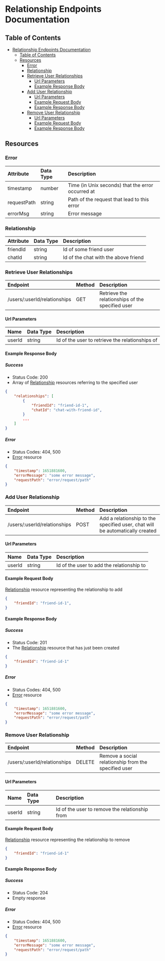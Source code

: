 # Relationship Endpoints Documentation

## Table of Contents

- [Relationship Endpoints Documentation](#relationship-endpoints-documentation)
  - [Table of Contents](#table-of-contents)
  - [Resources](#resources)
    - [Error](#error)
    - [Relationship](#relationship)
    - [Retrieve User Relationships](#retrieve-user-relationships)
      - [Url Parameters](#url-parameters)
      - [Example Response Body](#example-response-body)
    - [Add User Relationship](#add-user-relationship)
      - [Url Parameters](#url-parameters-1)
      - [Example Request Body](#example-request-body)
      - [Example Response Body](#example-response-body-1)
    - [Remove User Relationship](#remove-user-relationship)
      - [Url Parameters](#url-parameters-2)
      - [Example Request Body](#example-request-body-1)
      - [Example Response Body](#example-response-body-2)

## Resources

### Error

| Attribute | Data Type | Description |
| :-------- | :-------- | :---------- |
| timestamp | number | Time (in Unix seconds) that the error occurred at |
| requestPath | string | Path of the request that lead to this error |
| errorMsg | string | Error message |

### Relationship

| Attribute | Data Type | Description |
| :-------- | :-------- | :---------- |
| friendId | string | Id of some friend user |
| chatId | string | Id of the chat with the above friend |

### Retrieve User Relationships

| Endpoint | Method | Description |
| :------- | :----- | :---------- |
| /users/:userId/relationships | GET | Retrieve the relationships of the specified user |

#### Url Parameters

| Name | Data Type | Description |
| :--- | :-------- | :---------- |
| userId | string | Id of the user to retrieve the relationships of |

#### Example Response Body

##### Success

- Status Code: 200
- Array of [Relationship](#relationship) resources referring to the specified user

```json
{
    "relationships": [
        {
            "friendId": "friend-id-1",
            "chatId": "chat-with-friend-id",
        }
        ...
    ]
}
```

##### Error

- Status Codes: 404, 500
- [Error](#error) resource

```json
{
    "timestamp": 1651881600,
    "errorMessage": "some error message",
    "requestPath": "error/request/path"
}
```

### Add User Relationship

| Endpoint | Method | Description |
| :------- | :----- | :---------- |
| /users/:userId/relationships | POST | Add a relationship to the specified user, chat will be automatically created |

#### Url Parameters

| Name | Data Type | Description |
| :--- | :-------- | :---------- |
| userId | string | Id of the user to add the relationship to |

#### Example Request Body

[Relationship](#relationship) resource representing the relationship to add

```json
{
    "friendId": "friend-id-1",
}
```

#### Example Response Body

##### Success

- Status Code: 201
- The [Relationship](#relationship) resource that has just been created

```json
{
    "friendId": "friend-id-1"
}
```

##### Error

- Status Codes: 404, 500
- [Error](#error) resource

```json
{
    "timestamp": 1651881600,
    "errorMessage": "some error message",
    "requestPath": "error/request/path"
}
```

### Remove User Relationship

| Endpoint | Method | Description |
| :------- | :----- | :---------- |
| /users/:userId/relationships | DELETE | Remove a social relationship from the specified user |

#### Url Parameters

| Name | Data Type | Description |
| :--- | :-------- | :---------- |
| userId | string | Id of the user to remove the relationship from |

#### Example Request Body

[Relationship](#relationship) resource representing the relationship to remove

```json
{
    "friendId": "friend-id-1"
}
```

#### Example Response Body

##### Success

- Status Code: 204
- Empty response

##### Error

- Status Codes: 404, 500
- [Error](#error) resource

```json
{
    "timestamp": 1651881600,
    "errorMessage": "some error message",
    "requestPath": "error/request/path"
}
```
